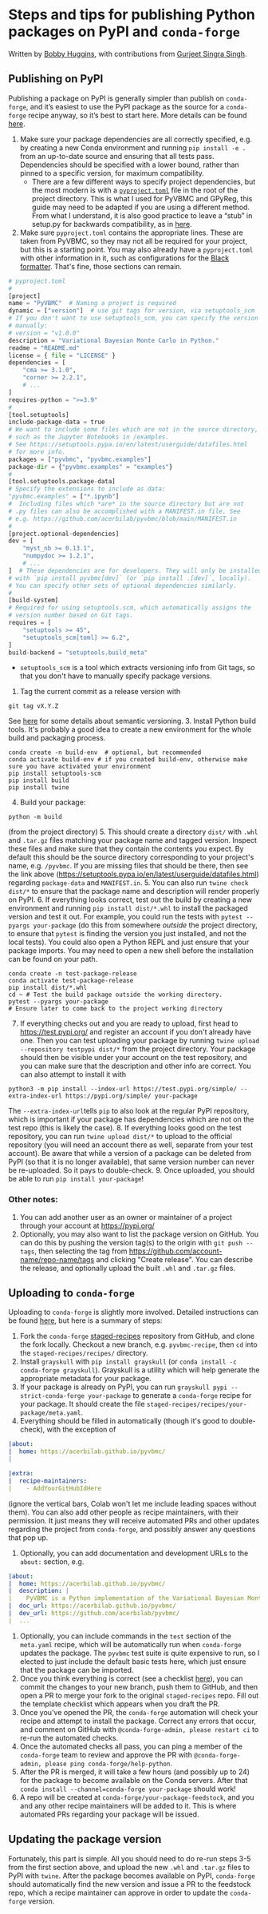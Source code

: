 # Steps and tips for publishing Python packages on PyPI and `conda-forge`

Written by [Bobby Huggins](https://github.com/orgs/acerbilab/people/Bobby-Huggins), with contributions from [Gurjeet Singra Singh](https://github.com/GurjeetSinghSangra).

## Publishing on PyPI

Publishing a package on PyPI is generally simpler than publish on `conda-forge`, and it’s easiest to use the PyPI package as the source for a `conda-forge` recipe anyway, so it’s best to start here. More details can be found [here](https://realpython.com/pypi-publish-python-package/).

1. Make sure your package dependencies are all correctly specified, e.g. by creating a new Conda environment and running `pip install -e .` from an up-to-date source and ensuring that all tests pass. Dependencies should be specified with a lower bound, rather than pinned to a specific version, for maximum compatibility.
   - There are a few different ways to specify project dependencies, but the most modern is with a [`pyproject.toml`](https://pip.pypa.io/en/stable/reference/build-system/pyproject-toml/#) file in the root of the project directory. This is what I used for PyVBMC and GPyReg, this guide may need to be adapted if you are using a different method. From what I understand, it is also good practice to leave a “stub” in setup.py for backwards compatibility, as in [here](https://github.com/acerbilab/pyvbmc/blob/main/setup.py).
2. Make sure `pyproject.toml` contains the appropriate lines. These are taken from PyVBMC, so they may not all be required for your project, but this is a starting point. You may also already have a `pyproject.toml` with other information in it, such as configurations for the [Black formatter](https://black.readthedocs.io/en/stable/). That's fine, those sections can remain.
```python
# pyproject.toml
#
[project]
name = "PyVBMC"  # Naming a project is required
dynamic = ["version"]  # use git tags for version, via setuptools_scm
# If you don't want to use setuptools_scm, you can specify the version
# manually:
# version = "v1.0.0"
description = "Variational Bayesian Monte Carlo in Python."
readme = "README.md"
license = { file = "LICENSE" }
dependencies = [
    "cma >= 3.1.0",
    "corner >= 2.2.1",
    # ...
]
requires-python = ">=3.9"
#
[tool.setuptools]
include-package-data = true
# We want to include some files which are not in the source directory,
# such as the Jupyter Notebooks in /examples.
# See https://setuptools.pypa.io/en/latest/userguide/datafiles.html
# for more info.
packages = ["pyvbmc", "pyvbmc.examples"]
package-dir = {"pyvbmc.examples" = "examples"}
#
[tool.setuptools.package-data]
# Specify the extensions to include as data:
"pyvbmc.examples" = ["*.ipynb"]
#  Including files which *are* in the source directory but are not
# .py files can also be accomplished with a MANIFEST.in file. See
# e.g. https://github.com/acerbilab/pyvbmc/blob/main/MANIFEST.in
#
[project.optional-dependencies]
dev = [
    "myst_nb >= 0.13.1",
    "numpydoc >= 1.2.1",
    # ...
]  # These dependencies are for developers. They will only be installed
# with `pip install pyvbmc[dev]` (or `pip install .[dev]`, locally).
# You can specify other sets of optional dependencies similarly.
#
[build-system]
# Required for using setuptools.scm, which automatically assigns the
# version number based on Git tags.
requires = [
    "setuptools >= 45",
    "setuptools_scm[toml] >= 6.2",
]
build-backend = "setuptools.build_meta"
```
   - `setuptools_scm` is a tool which extracts versioning info from Git tags, so that you don't have to manually specify package versions.
1. Tag the current commit as a release version with
```shell
git tag vX.Y.Z
```
See [here](https://py-pkgs.org/07-releasing-versioning.html) for some details about semantic versioning.
3. Install Python build tools. It's probably a good idea to create a new environment for the whole build and packaging process.
```shell
conda create -n build-env  # optional, but recommended
conda activate build-env # if you created build-env, otherwise make sure you have activated your environment
pip install setuptools-scm
pip install build
pip install twine
```
4. Build your package:
```shell
python -m build
```
(from the project directory)
5. This should create a directory `dist/` with `.whl` and `.tar.gz` files matching your package name and tagged version. Inspect these files and make sure that they contain the contents you expect. By default this should be the source directory corresponding to your project's name, e.g. `/pyvbmc`. If you are missing files that should be there, then see the link above (https://setuptools.pypa.io/en/latest/userguide/datafiles.html) regarding `package-data` and `MANIFEST.in`.
5. You can also run `twine check dist/*` to ensure that the package name and description will render properly on PyPI.
6. If everything looks correct, test out the build by creating a new environment and running `pip install dist/*.whl` to install the packaged version and test it out. For example, you could run the tests with `pytest --pyargs your-package` (do this from somewhere *outside* the   project directory, to ensure that `pytest` is finding the version you just installed, and not the local tests). You could also open a Python REPL and just ensure that your package imports. You may need to open a new shell before the installation can be found on your path.
```shell
conda create -n test-package-release
conda activate test-package-release
pip install dist/*.whl
cd ~ # Test the build package outside the working directory. 
pytest --pyargs your-package
# Ensure later to come back to the project working directory
```
7. If everything checks out and you are ready to upload, first head to https://test.pypi.org/ and register an account if you don't already have one. Then you can test uploading your package by running `twine upload --repository testpypi dist/*` from the project directory. Your package should then be visible under your account on the test repository, and you can make sure that the description and other info are correct. You can also attempt to install it with
```shell
python3 -m pip install --index-url https://test.pypi.org/simple/ --extra-index-url https://pypi.org/simple/ your-package
```
The `--extra-index-url`tells `pip` to also look at the regular PyPI repository, which is important if your package has dependencies which are not on the test repo (this is likely the case).
8. If everything looks good on the test repository, you can run `twine upload dist/*` to upload to the official repository (you will need an account there as well, separate from your test account). Be aware that while a version of a package can be deleted from PyPI (so that it is no longer available), that same version number can never be re-uploaded. So it pays to double-check.
9. Once uploaded, you should be able to run `pip install your-package`!

### Other notes:

1. You can add another user as an owner or maintainer of a project through your account at https://pypi.org/
11. Optionally, you may also want to list the package version on GitHub. You can do this by pushing the version tag(s) to the origin with `git push --tags`, then selecting the tag from https://github.com/account-name/repo-name/tags and clicking "Create release". You can describe the release, and optionally upload the built `.whl` and `.tar.gz` files.

## Uploading to `conda-forge`

Uploading to `conda-forge` is slightly more involved. Detailed instructions can be found [here](https://conda-forge.org/docs/maintainer/adding_pkgs.html), but here is a summary of steps:

1. Fork the `conda-forge` [staged-recipes](https://github.com/conda-forge/staged-recipes) repository from GitHub, and clone the fork locally. Checkout a new branch, e.g. `pyvbmc-recipe`, then `cd` into the `staged-recipes/recipes/` directory.
1. Install `grayskull` with `pip install grayskull` (or `conda install -c conda-forge grayskull`). Grayskull is a utility which will help generate the appropriate metadata for your package.
2. If your package is already on PyPI, you can run `grayskull pypi --strict-conda-forge your-package` to generate a `conda-forge` recipe for your package. It should create the file `staged-recipes/recipes/your-package/meta.yaml`.
1. Everything should be filled in automatically (though it's good to double-check), with the exception of
```yaml
|about:
|  home: https://acerbilab.github.io/pyvbmc/
|    

|extra:
|  recipe-maintainers:
|    - AddYourGitHubIdHere
```
(ignore the vertical bars, Colab won't let me include leading spaces without them). You can also add other people as recipe maintainers, with their permission. It just means they will receive automated PRs and other updates regarding the project from `conda-forge`, and possibly answer any questions that pop up.
1. Optionally, you can add documentation and development URLs to the `about:` section, e.g.
```yaml
|about:
|  home: https://acerbilab.github.io/pyvbmc/
|  description: |
|    PyVBMC is a Python implementation of the Variational Bayesian Monte Carlo (VBMC) algorithm for posterior and model inference.
|  doc_url: https://acerbilab.github.io/pyvbmc/
|  dev_url: https://github.com/acerbilab/pyvbmc/
|  ...
```

1. Optionally, you can include commands in the `test` section of the `meta.yaml` recipe, which will be automatically run when `conda-forge` updates the package. The `pyvbmc` test suite is quite expensive to run, so I elected to just include the default basic tests here, which just ensure that the package can be imported.
1. Once you think everything is correct (see a checklist [here](https://conda-forge.org/docs/maintainer/adding_pkgs.html#checklist)), you can commit the changes to your new branch, push them to GitHub, and then open a PR to merge your fork to the original `staged-recipes` repo. Fill out the template checklist which appears when you draft the PR.
1. Once you've opened the PR, the `conda-forge` automation will check your recipe and attempt to install the package. Correct any errors that occur, and comment on GitHub with `@conda-forge-admin, please restart ci` to re-run the automated checks.
2. Once the automated checks all pass, you can ping a member of the `conda-forge` team to review and approve the PR with `@conda-forge-admin, please ping conda-forge/help-python`.
3. After the PR is merged, it will take a few hours (and possibly up to 24) for the package to become available on the Conda servers. After that `conda install --channel=conda-forge your-package` should work!
1. A repo will be created at `conda-forge/your-package-feedstock`, and you and any other recipe maintainers will be added to it. This is where automated PRs regarding your package will be issued. 

## Updating the package version

Fortunately, this part is simple. All you should need to do re-run steps 3-5 from the first section above, and upload the new `.whl` and `.tar.gz` files to PyPI with `twine`. After the package becomes available on PyPI, `conda-forge` should automatically find the new version and issue a PR to the feedstock repo, which a recipe maintainer can approve in order to update the `conda-forge` version.
